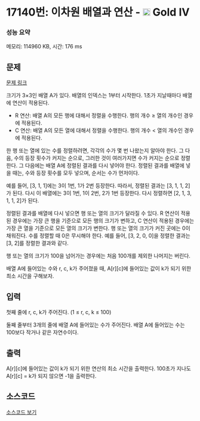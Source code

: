 # 17140번: 이차원 배열과 연산 - <img src="https://static.solved.ac/tier_small/12.svg" style="height:20px" /> Gold IV

<!-- performance -->
### 성능 요약
메모리: 114960 KB, 시간: 176 ms
<!-- end -->

## 문제

[문제 링크](https://boj.kr/17140)

<p>크기가 3×3인 배열 A가 있다. 배열의 인덱스는 1부터 시작한다.&nbsp;1초가 지날때마다 배열에 연산이 적용된다.</p>

<ul>
<li>R 연산: 배열 A의 모든 행에 대해서 정렬을 수행한다. 행의 개수 ≥ 열의 개수인 경우에 적용된다.</li>
<li>C 연산: 배열 A의 모든 열에 대해서 정렬을 수행한다. 행의 개수 &lt;&nbsp;열의 개수인 경우에 적용된다.</li>
</ul>

<p>한 행 또는 열에 있는 수를 정렬하려면,&nbsp;각각의 수가 몇 번 나왔는지 알아야 한다. 그 다음, 수의 등장 횟수가 커지는 순으로, 그러한 것이 여러가지면 수가 커지는 순으로 정렬한다. 그 다음에는 배열 A에 정렬된 결과를 다시 넣어야 한다. 정렬된 결과를 배열에 넣을 때는, 수와 등장 횟수를 모두 넣으며, 순서는 수가 먼저이다.</p>

<p>예를 들어, [3, 1, 1]에는 3이 1번, 1가 2번 등장한다. 따라서, 정렬된 결과는 [3, 1, 1, 2]가 된다. 다시 이 배열에는 3이 1번, 1이 2번, 2가 1번 등장한다. 다시 정렬하면 [2, 1, 3, 1, 1, 2]가 된다.</p>

<p>정렬된 결과를 배열에 다시 넣으면 행 또는 열의 크기가 달라질 수 있다. R 연산이 적용된 경우에는 가장 큰 행을 기준으로 모든 행의 크기가 변하고, C 연산이 적용된 경우에는 가장 큰 열을 기준으로 모든 열의 크기가 변한다. 행 또는 열의 크기가 커진 곳에는 0이 채워진다. 수를 정렬할 때&nbsp;0은 무시해야 한다. 예를 들어, [3, 2, 0, 0]을 정렬한 결과는 [3, 2]를 정렬한 결과와 같다.</p>

<p>행 또는 열의 크기가 100을 넘어가는 경우에는 처음 100개를 제외한 나머지는 버린다.</p>

<p>배열 A에 들어있는 수와 r, c, k가 주어졌을 때, A[r][c]에 들어있는 값이 k가 되기 위한 최소 시간을 구해보자.</p>

## 입력

<p>첫째 줄에 r, c, k가 주어진다. (1 ≤ r, c, k ≤ 100)</p>

<p>둘째 줄부터 3개의 줄에 배열 A에 들어있는 수가 주어진다. 배열 A에 들어있는 수는 100보다 작거나 같은 자연수이다.</p>

## 출력

<p>A[r][c]에 들어있는 값이 k가 되기 위한 연산의 최소 시간을&nbsp;출력한다. 100초가 지나도 A[r][c] = k가 되지 않으면 -1을 출력한다.</p>

## 소스코드

[소스코드 보기](이차원%20배열과%20연산.py)